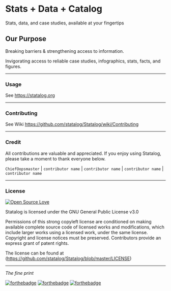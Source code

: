 # Stats + Data + Catalog
Stats, data, and case studies, available at your fingertips

## Our Purpose
Breaking barriers & strengthening access to information.

Invigorating access to reliable case studies, infographics, stats, facts, and figures.

---

### Usage
See https://statalog.org

---
### Contributing
See Wiki https://github.com/statalog/Statalog/wiki/Contributing

---
### Credit
All contributions are valuable and appreciated. If you enjoy using Statalog, please take a moment to thank everyone below.

`ChiefOopsmaster` | `contributor name` | `contributor name` | `contributor name` | `contributor name`

---
### License 

[![Open Source Love](https://badges.frapsoft.com/os/gpl/gpl.svg?v=102)](https://github.com/ellerbrock/open-source-badge/)

Statalog is licensed under the GNU General Public License v3.0

Permissions of this strong copyleft license are conditioned on making available complete source code of licensed works and modifications, which include larger works using a licensed work, under the same license. Copyright and license notices must be preserved. Contributors provide an express grant of patent rights.

The license can be found at (https://github.com/statalog/Statalog/blob/master/LICENSE)

---

*The fine print*

[![forthebadge](https://forthebadge.com/images/badges/for-sharks.svg)](http://forthebadge.com) [![forthebadge](https://forthebadge.com/images/badges/does-not-contain-treenuts.svg)](http://forthebadge.com) [![forthebadge](https://forthebadge.com/images/badges/made-with-crayons.svg)](http://forthebadge.com)
